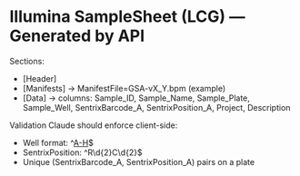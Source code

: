 # Illumina SampleSheet (LCG) — Generated by API
Sections:
- [Header]
- [Manifests] → ManifestFile=GSA-vX_Y.bpm (example)
- [Data] → columns: Sample_ID, Sample_Name, Sample_Plate, Sample_Well, SentrixBarcode_A, SentrixPosition_A, Project, Description

Validation Claude should enforce client-side:
- Well format: ^[A-H](?:[1-9]|1[0-2])$
- SentrixPosition: ^R\d{2}C\d{2}$
- Unique (SentrixBarcode_A, SentrixPosition_A) pairs on a plate
